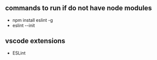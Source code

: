 ## commands to run if do not have node modules
- npm install eslint -g
- eslint --init

## vscode extensions
- ESLint